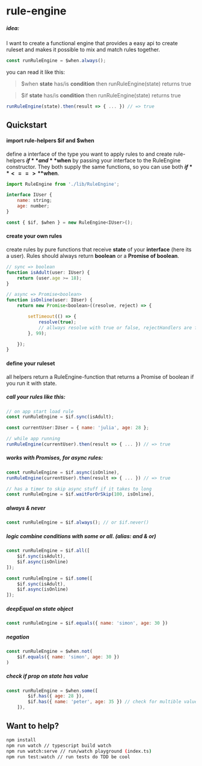 # rule-engine

##### idea: 
I want to create a functional engine that provides a easy api to create ruleset and makes it possible to mix and match rules together.

```javascript
const runRuleEngine = $when.always();
```
you can read it like this: 

> $when **state** has/is **condition** then runRuleEngine(state) returns true


> $if **state** has/is **condition** then runRuleEngine(state) returns true

```javascript
runRuleEngine(state).then(result => { ... }) // => true
```



## Quickstart


#### import rule-helpers $if and $when
define a interface of the type you want to apply rules to and create rule-helpers **$if** and **$when** by passing your interface to the RuleEngine constructor. They both supply the same functions, so you can use both **$if** <==> **$when**.
```javascript
import RuleEngine from './lib/RuleEngine';

interface IUser {
    name: string;
    age: number;
}

const { $if, $when } = new RuleEngine<IUser>();

```
#### create your own rules 
create rules by pure functions that receive **state** of your **interface** (here its a user). 
Rules should always return **boolean** or a **Promise of boolean**. 
```javascript
// sync => boolean
function isAdult(user: IUser) {
    return (user.age >= 18);
}

// async => Promise<boolean> 
function isOnline(user: IUser) {
    return new Promise<boolean>((resolve, reject) => {

        setTimeout(() => {
            resolve(true); 
            // allways resolve with true or false, rejectHandlers are for errors!
        }, 99);

    });
}
```
#### define your ruleset
all helpers return a RuleEngine-function that returns a Promise of boolean if you run it with state.

##### call your rules like this:
```javascript
// on app start load rule 
const runRuleEngine = $if.sync(isAdult);

const currentUser:IUser = { name: 'julia', age: 28 };

// while app running
runRuleEngine(currentUser).then(result => { ... }) // => true
```
##### works with Promises, for **async** rules:
```javascript
const runRuleEngine = $if.async(isOnline), 
runRuleEngine(currentUser).then(result => { ... }) // => true

// has a timer to skip async stuff if it takes to long 
const runRuleEngine = $if.waitForOrSkip(100, isOnline), 
```
##### always & never
```javascript
const runRuleEngine = $if.always(); // or $if.never()
```    
##### logic combine conditions with **some** or **all**. (alias: **and** & **or**)
```javascript
const runRuleEngine = $if.all([ 
    $if.sync(isAdult),
    $if.async(isOnline)
]);

const runRuleEngine = $if.some([ 
    $if.sync(isAdult),
    $if.async(isOnline)
]);
```
##### deepEqual on state object
```javascript
const runRuleEngine = $if.equals({ name: 'simon', age: 30 })
```
##### negation
```javascript
const runRuleEngine = $when.not(
    $if.equals({ name: 'simon', age: 30 })
)
```

##### check if prop on state has value
```javascript
const runRuleEngine = $when.some([
        $if.has({ age: 28 }),
        $if.has({ name: 'peter', age: 35 }) // check for multible values on state
    ]),
```

## Want to help?
```sh
npm install
npm run watch // typescript build watch
npm run watch:serve // run/watch playground (index.ts)
npm run test:watch // run tests do TDD be cool 
```
